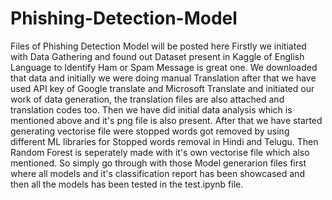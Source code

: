 # Phishing-Detection-Model
Files of Phishing  Detection Model will be posted here
Firstly we initiated with Data Gathering and found out Dataset present in Kaggle of English Language to Identify Ham or Spam Message is great one.
We downloaded that data and initially we were doing manual Translation after that we have used API key of Google translate and Microsoft Translate and initiated our work of data generation, the translation files are also attached and translation codes too.
Then we have did initial data analysis which is mentioned above and it's png file is also present.
After that we have started generating vectorise file were stopped words got removed by using different ML libraries for Stopped words removal in Hindi and Telugu.
Then Random Forest is seperately made with it's own vectorise file which also mentioned.
So simply go through with those Model generarion files first where all models and it's classification report has been showcased and then all the models has been tested in the test.ipynb file.
